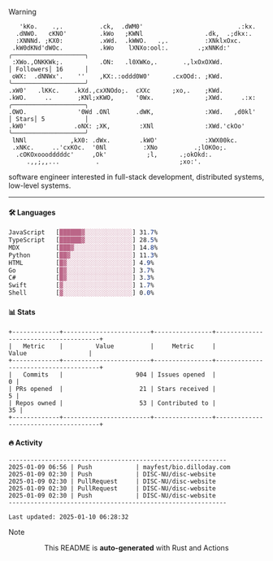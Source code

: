 > [!WARNING]
> ```>     .'.                         .lxx;                            ..    
>    'kKo.    .,.          .ck,  .dWM0'                          .:kx.   
>   .dNWO.   cKNO'         .kWo   ;KWNl                 .dk,  .;dkx:.    
>   :XNNNd. ;KX0:          .xWd.  .kWWO.   .,.          :XNklxOxc.       
>  .kW0dKNd'dWOc.          .kWo    lXNXo:ool:.        .;xNNKd:'          ╭────────────────────╮
>  :XWo.,ONKKWk;.          .ON:   .l0XWKo,.       .,lxOxOXWd.            │ Followers│ 16      │
>  oWX:  .dNNWx'.    ''    ,KX:.:oddd0W0'      .cxOOd:. ;KWd.            ╰────────────────────╯
> .xW0'   .lKKc.    .kXd.,cxXNOdo;.  cXXc      ;xo,.    ;KWd.            
> .kWO.     ..       ;KNl;xKWO,      '0Wx.              ;XWd.     .:x:   ╭────────────────────╮
> .OWO.              '0Wd .ONl       .dWK,              :XWd.   ,d0kl'   │ Stars│ 5           │
> .kW0'             .oNX: ;XK,        :XNl              :XWd.'ckOo'      ╰────────────────────╯
>  lNNl            ,kX0: .dWx.        .kWO'             :XWX00kc.        
>  .xNKc.     ..'cxKOc.  '0Nl          :XNo          .;lOKOo;.           
>   .cOKOxooodddddc'     ,Ok'           ;l,      .;okOkd:.               
>      .,,;,,...          .                      ;xo:'.                  
> ```
> <p>software engineer interested in full-stack development, distributed systems, low-level systems.</p>

---

#### 🛠️ Languages
```css
JavaScript   [██████▓░░░░░░░░░░░░░] 31.7%
TypeScript   [██████▓░░░░░░░░░░░░░] 28.5%
MDX          [███▓░░░░░░░░░░░░░░░░] 14.8%
Python       [██▓░░░░░░░░░░░░░░░░░] 11.3%
HTML         [█▓░░░░░░░░░░░░░░░░░░] 4.9%
Go           [█▓░░░░░░░░░░░░░░░░░░] 3.7%
C#           [█▓░░░░░░░░░░░░░░░░░░] 3.3%
Swift        [▓░░░░░░░░░░░░░░░░░░░] 1.7%
Shell        [▓░░░░░░░░░░░░░░░░░░░] 0.0%
```

#### 📊 Stats
```
+-------------+------------------------+----------------+--------------------------------------+
|   Metric    |         Value          |     Metric     |                Value                 |
+-------------+------------------------+----------------+--------------------------------------+
|   Commits   |                    904 | Issues opened  |                                    0 |
| PRs opened  |                     21 | Stars received |                                    5 |
| Repos owned |                     53 | Contributed to |                                   35 |
+-------------+------------------------+----------------+--------------------------------------+
```

#### 🔥 Activity
```
------------------------------------------------------------
2025-01-09 06:56 | Push            | mayfest/bio.dilloday.com
2025-01-09 02:30 | Push            | DISC-NU/disc-website
2025-01-09 02:30 | PullRequest     | DISC-NU/disc-website
2025-01-09 02:30 | PullRequest     | DISC-NU/disc-website
2025-01-09 02:30 | Push            | DISC-NU/disc-website
------------------------------------------------------------

Last updated: 2025-01-10 06:28:32
```

> [!NOTE]
> <p align="center">This README is <b>auto-generated</b> with Rust and Actions</p>